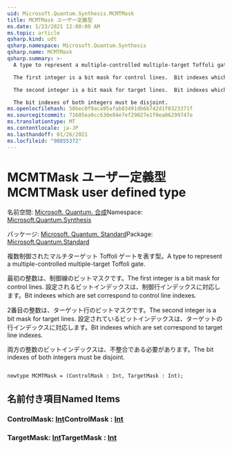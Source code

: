 ```yaml
---
uid: Microsoft.Quantum.Synthesis.MCMTMask
title: MCMTMask ユーザー定義型
ms.date: 1/23/2021 12:00:00 AM
ms.topic: article
qsharp.kind: udt
qsharp.namespace: Microsoft.Quantum.Synthesis
qsharp.name: MCMTMask
qsharp.summary: >-
  A type to represent a multiple-controlled multiple-target Toffoli gate.

  The first integer is a bit mask for control lines.  Bit indexes which are set correspond to control line indexes.

  The second integer is a bit mask for target lines.  Bit indexes which are set correspond to target line indexes.

  The bit indexes of both integers must be disjoint.
ms.openlocfilehash: 50bec0f9aca95afab83491db6b742d1f0323371f
ms.sourcegitcommit: 71605ea9cc630e84e7ef29027e1f0ea06299747e
ms.translationtype: MT
ms.contentlocale: ja-JP
ms.lasthandoff: 01/26/2021
ms.locfileid: "98855372"
---
```

# <a name="mcmtmask-user-defined-type"></a><span data-ttu-id="2bf33-102">MCMTMask ユーザー定義型</span><span class="sxs-lookup"><span data-stu-id="2bf33-102">MCMTMask user defined type</span></span>

<span data-ttu-id="2bf33-103">名前空間: [Microsoft. Quantum. 合成](xref:Microsoft.Quantum.Synthesis)</span><span class="sxs-lookup"><span data-stu-id="2bf33-103">Namespace: [Microsoft.Quantum.Synthesis](xref:Microsoft.Quantum.Synthesis)</span></span>

<span data-ttu-id="2bf33-104">パッケージ: [Microsoft. Quantum. Standard](https://nuget.org/packages/Microsoft.Quantum.Standard)</span><span class="sxs-lookup"><span data-stu-id="2bf33-104">Package: [Microsoft.Quantum.Standard](https://nuget.org/packages/Microsoft.Quantum.Standard)</span></span>


<span data-ttu-id="2bf33-105">複数制御されたマルチターゲット Toffoli ゲートを表す型。</span><span class="sxs-lookup"><span data-stu-id="2bf33-105">A type to represent a multiple-controlled multiple-target Toffoli gate.</span></span>

<span data-ttu-id="2bf33-106">最初の整数は、制御線のビットマスクです。</span><span class="sxs-lookup"><span data-stu-id="2bf33-106">The first integer is a bit mask for control lines.</span></span>  <span data-ttu-id="2bf33-107">設定されるビットインデックスは、制御行インデックスに対応します。</span><span class="sxs-lookup"><span data-stu-id="2bf33-107">Bit indexes which are set correspond to control line indexes.</span></span>

<span data-ttu-id="2bf33-108">2番目の整数は、ターゲット行のビットマスクです。</span><span class="sxs-lookup"><span data-stu-id="2bf33-108">The second integer is a bit mask for target lines.</span></span>  <span data-ttu-id="2bf33-109">設定されているビットインデックスは、ターゲットの行インデックスに対応します。</span><span class="sxs-lookup"><span data-stu-id="2bf33-109">Bit indexes which are set correspond to target line indexes.</span></span>

<span data-ttu-id="2bf33-110">両方の整数のビットインデックスは、不整合である必要があります。</span><span class="sxs-lookup"><span data-stu-id="2bf33-110">The bit indexes of both integers must be disjoint.</span></span>

```qsharp

newtype MCMTMask = (ControlMask : Int, TargetMask : Int);
```



## <a name="named-items"></a><span data-ttu-id="2bf33-111">名前付き項目</span><span class="sxs-lookup"><span data-stu-id="2bf33-111">Named Items</span></span>

### <a name="controlmask--int"></a><span data-ttu-id="2bf33-112">ControlMask: [Int](xref:microsoft.quantum.lang-ref.int)</span><span class="sxs-lookup"><span data-stu-id="2bf33-112">ControlMask : [Int](xref:microsoft.quantum.lang-ref.int)</span></span>


### <a name="targetmask--int"></a><span data-ttu-id="2bf33-113">TargetMask: [Int](xref:microsoft.quantum.lang-ref.int)</span><span class="sxs-lookup"><span data-stu-id="2bf33-113">TargetMask : [Int](xref:microsoft.quantum.lang-ref.int)</span></span>

